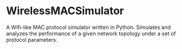 # WirelessMACSimulator
A Wifi-like MAC protocol simulator written in Python. Simulates and analyzes the performance of a given network topology under a set of protocol parameters.
